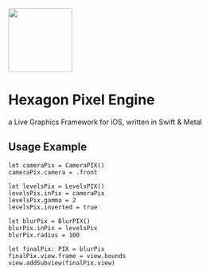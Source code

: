 <img src="https://github.com/anton-hexagons/HxPxE/raw/master/Assets/HxPxE_logo_1k_bg.png" width="128"/>

# Hexagon Pixel Engine
a Live Graphics Framework for iOS, written in Swift & Metal

## Usage Example
~~~~
let cameraPix = CameraPIX()
cameraPix.camera = .front

let levelsPix = LevelsPIX()
levelsPix.inPix = cameraPix
levelsPix.gamma = 2
levelsPix.inverted = true

let blurPix = BlurPIX()
blurPix.inPix = levelsPix
blurPix.radius = 100

let finalPix: PIX = blurPix
finalPix.view.frame = view.bounds
view.addSubview(finalPix.view)
~~~~ 
